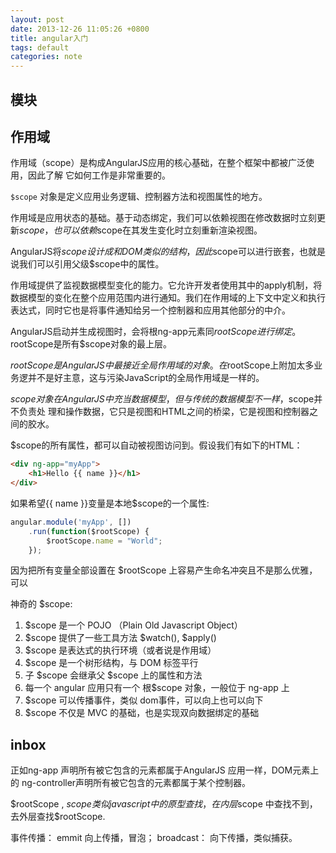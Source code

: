 ```yaml
---
layout: post
date: 2013-12-26 11:05:26 +0800
title: angular入门
tags: default
categories: note
---
```


## 模块

## 作用域

作用域（scope）是构成AngularJS应用的核心基础，在整个框架中都被广泛使用，因此了解
它如何工作是非常重要的。

`$scope` 对象是定义应用业务逻辑、控制器方法和视图属性的地方。

作用域是应用状态的基础。基于动态绑定，我们可以依赖视图在修改数据时立刻更新$scope，
也可以依赖$scope在其发生变化时立刻重新渲染视图。

AngularJS将$scope设计成和DOM类似的结构，因此$scope可以进行嵌套，也就是说我们可以引用父级$scope中的属性。

作用域提供了监视数据模型变化的能力。它允许开发者使用其中的apply机制，将数据模型的变化在整个应用范围内进行通知。我们在作用域的上下文中定义和执行表达式，同时它也是将事件通知给另一个控制器和应用其他部分的中介。

AngularJS启动并生成视图时，会将根ng-app元素同$rootScope进行绑定。$rootScope是所有$scope对象的最上层。

$rootScope是AngularJS中最接近全局作用域的对象。在$rootScope上附加太多业
务逻并不是好主意，这与污染JavaScript的全局作用域是一样的。

$scope对象在AngularJS中充当数据模型，但与传统的数据模型不一样，$scope并不负责处
理和操作数据，它只是视图和HTML之间的桥梁，它是视图和控制器之间的胶水。

$scope的所有属性，都可以自动被视图访问到。假设我们有如下的HTML：

```html
<div ng-app="myApp">
	<h1>Hello {{ name }}</h1>
</div>
```

如果希望{{ name }}变量是本地$scope的一个属性:
```javascript
angular.module('myApp', [])
	.run(function($rootScope) {
		$rootScope.name = "World";
	});
```

因为把所有变量全部设置在 $rootScope 上容易产生命名冲突且不是那么优雅，可以


神奇的 $scope:
1. $scope 是一个 POJO （Plain Old Javascript Object）
2. $scope 提供了一些工具方法 $watch(), $apply()
3. $scope 是表达式的执行环境（或者说是作用域）
4. $scope 是一个树形结构，与 DOM 标签平行
5. 子 $scope 会继承父 $scope 上的属性和方法
6. 每一个 angular 应用只有一个 根$scope 对象，一般位于 ng-app 上
7. $scope 可以传播事件，类似 dom事件，可以向上也可以向下
8. $scope 不仅是 MVC 的基础，也是实现双向数据绑定的基础



## inbox

正如ng-app 声明所有被它包含的元素都属于AngularJS 应用一样，DOM元素上的 ng-controller声明所有被它包含的元素都属于某个控制器。

$rootScope , $scope 类似 javascript 中的原型查找， 在内层$scope 中查找不到，去外层查找$rootScope.

事件传播： emmit 向上传播，冒泡； broadcast： 向下传播，类似捕获。
